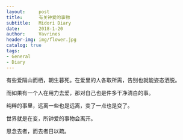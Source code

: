 ```yaml
---
layout:     post
title:      有关钟爱的事物
subtitle:   Midori Diary
date:       2018-1-20
author:     Vavrines
header-img: img/flower.jpg
catalog: true
tags:
- General
- Diary
---
```


有些爱隔山而栖，朝生暮死。在爱里的人各取所需，告别也就能姿态洒脱。

而如果有一个人在用力去爱，那对自己也是件多干净清白的事。

纯粹的事里，远离一些也是远离，变了一点也是变了。

世界就是在变，所钟爱的事物会离开。

思念去者，而去者日以疏。
